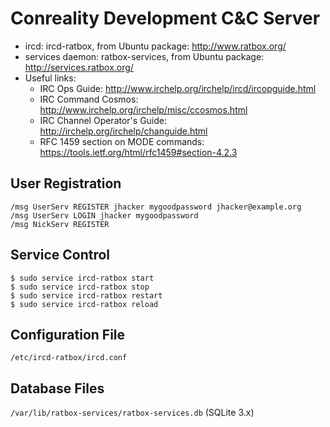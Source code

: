 Conreality Development C&C Server
=================================

* ircd: ircd-ratbox, from Ubuntu package: http://www.ratbox.org/
* services daemon: ratbox-services, from Ubuntu package: http://services.ratbox.org/
* Useful links:
  * IRC Ops Guide: http://www.irchelp.org/irchelp/ircd/ircopguide.html
  * IRC Command Cosmos: http://www.irchelp.org/irchelp/misc/ccosmos.html
  * IRC Channel Operator's Guide: http://irchelp.org/irchelp/changuide.html
  * RFC 1459 section on MODE commands: https://tools.ietf.org/html/rfc1459#section-4.2.3

User Registration
-----------------

    /msg UserServ REGISTER jhacker mygoodpassword jhacker@example.org
    /msg UserServ LOGIN jhacker mygoodpassword
    /msg NickServ REGISTER

Service Control
---------------

    $ sudo service ircd-ratbox start
    $ sudo service ircd-ratbox stop
    $ sudo service ircd-ratbox restart
    $ sudo service ircd-ratbox reload

Configuration File
------------------

`/etc/ircd-ratbox/ircd.conf`

Database Files
--------------

`/var/lib/ratbox-services/ratbox-services.db` (SQLite 3.x)
